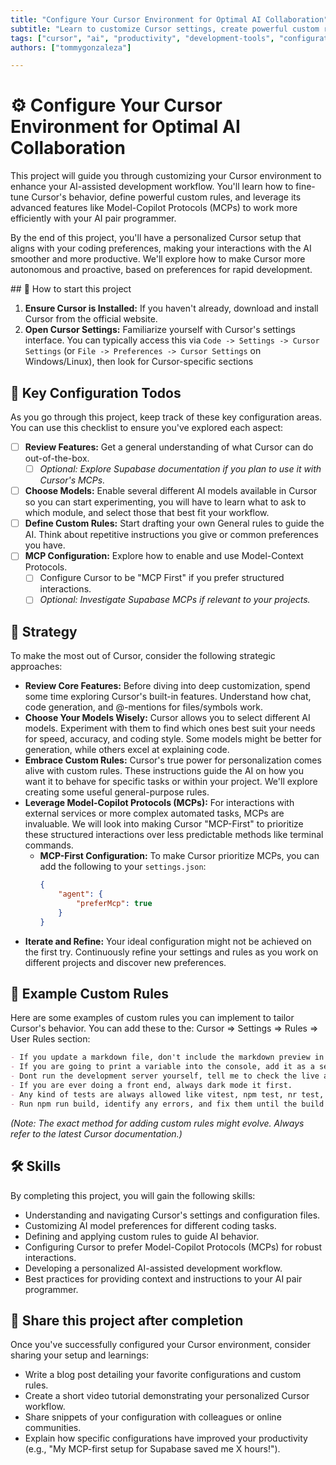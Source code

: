 ```yaml
---
title: "Configure Your Cursor Environment for Optimal AI Collaboration"
subtitle: "Learn to customize Cursor settings, create powerful custom rules, and use advanced features like MCPs to build a personalized AI-assisted workflow that boosts your development productivity."
tags: ["cursor", "ai", "productivity", "development-tools", "configuration"]
authors: ["tommygonzaleza"]

---
```


<!--hide-->
# ⚙️ Configure Your Cursor Environment for Optimal AI Collaboration
<!--endhide-->

This project will guide you through customizing your Cursor environment to enhance your AI-assisted development workflow. You'll learn how to fine-tune Cursor's behavior, define powerful custom rules, and leverage its advanced features like Model-Copilot Protocols (MCPs) to work more efficiently with your AI pair programmer.

By the end of this project, you'll have a personalized Cursor setup that aligns with your coding preferences, making your interactions with the AI smoother and more productive. We'll explore how to make Cursor more autonomous and proactive, based on preferences for rapid development.

<how-to-start>
## 🌱 How to start this project

1.  **Ensure Cursor is Installed:** If you haven't already, download and install Cursor from the official website.
2.  **Open Cursor Settings:** Familiarize yourself with Cursor's settings interface. You can typically access this via `Code -> Settings -> Cursor Settings` (or `File -> Preferences -> Cursor Settings` on Windows/Linux), then look for Cursor-specific sections
</how-to-start>

## 📝 Key Configuration Todos

As you go through this project, keep track of these key configuration areas. You can use this checklist to ensure you've explored each aspect:

- [ ] **Review Features:** Get a general understanding of what Cursor can do out-of-the-box. 
    - [ ] *Optional: Explore Supabase documentation if you plan to use it with Cursor's MCPs.*
- [ ] **Choose Models:** Enable several different AI models available in Cursor so you can start experimenting, you will have to learn what to ask to which module, and select those that best fit your workflow.
- [ ] **Define Custom Rules:** Start drafting your own General rules to guide the AI. Think about repetitive instructions you give or common preferences you have.
- [ ] **MCP Configuration:** Explore how to enable and use Model-Context Protocols.
    - [ ] Configure Cursor to be "MCP First" if you prefer structured interactions.
    - [ ] *Optional: Investigate Supabase MCPs if relevant to your projects.*

## 🎯 Strategy

To make the most out of Cursor, consider the following strategic approaches:

*   **Review Core Features:** Before diving into deep customization, spend some time exploring Cursor's built-in features. Understand how chat, code generation, and @-mentions for files/symbols work.
*   **Choose Your Models Wisely:** Cursor allows you to select different AI models. Experiment with them to find which ones best suit your needs for speed, accuracy, and coding style. Some models might be better for generation, while others excel at explaining code.
*   **Embrace Custom Rules:** Cursor's true power for personalization comes alive with custom rules. These instructions guide the AI on how you want it to behave for specific tasks or within your project. We'll explore creating some useful general-purpose rules.
*   **Leverage Model-Copilot Protocols (MCPs):** For interactions with external services or more complex automated tasks, MCPs are invaluable. We will look into making Cursor "MCP-First" to prioritize these structured interactions over less predictable methods like terminal commands.
    *   **MCP-First Configuration:** To make Cursor prioritize MCPs, you can add the following to your `settings.json`:
        ```json
        {
            "agent": {
                "preferMcp": true
            }
        }
        ```
*   **Iterate and Refine:** Your ideal configuration might not be achieved on the first try. Continuously refine your settings and rules as you work on different projects and discover new preferences.

## 📜 Example Custom Rules

Here are some examples of custom rules you can implement to tailor Cursor's behavior. You can add these to the: Cursor => Settings => Rules => User Rules section:

```markdown
- If you update a markdown file, don't include the markdown preview in the composer, show me the changes in the markdown file only.
- If you are going to print a variable into the console, add it as a second parameter like print("variable_name", variable_name)
- Dont run the development server yourself, tell me to check the live app and suggest the command as a reminder.
- If you are ever doing a front end, always dark mode it first.
- Any kind of tests are always allowed like vitest, npm test, nr test, etc. Also basic build commands like build, tsc, etc. Creating files and making directories (like touch, mkdir, etc) is always ok too.
- Run npm run build, identify any errors, and fix them until the build passes.
```

*(Note: The exact method for adding custom rules might evolve. Always refer to the latest Cursor documentation.)*


## 🛠️ Skills

By completing this project, you will gain the following skills:

- Understanding and navigating Cursor's settings and configuration files.
- Customizing AI model preferences for different coding tasks.
- Defining and applying custom rules to guide AI behavior.
- Configuring Cursor to prefer Model-Copilot Protocols (MCPs) for robust interactions.
- Developing a personalized AI-assisted development workflow.
- Best practices for providing context and instructions to your AI pair programmer.

## 🚀 Share this project after completion

Once you've successfully configured your Cursor environment, consider sharing your setup and learnings:

*   Write a blog post detailing your favorite configurations and custom rules.
*   Create a short video tutorial demonstrating your personalized Cursor workflow.
*   Share snippets of your configuration with colleagues or online communities.
*   Explain how specific configurations have improved your productivity (e.g., "My MCP-first setup for Supabase saved me X hours!"). 
